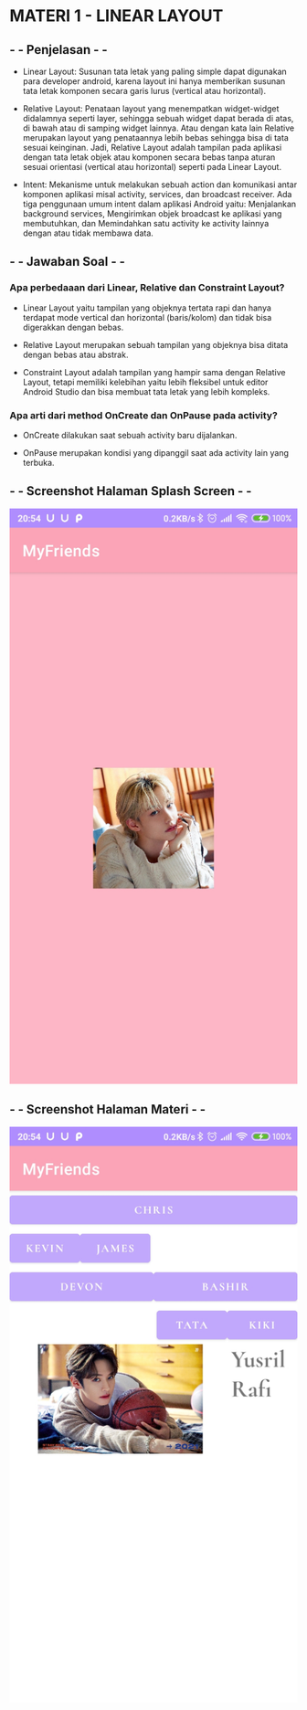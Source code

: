 # MATERI 1 - LINEAR LAYOUT

## - - Penjelasan - -

- Linear Layout: Susunan tata letak yang paling simple dapat digunakan para developer android, karena layout ini hanya memberikan susunan tata letak komponen secara garis lurus (vertical atau horizontal).

- Relative Layout: Penataan layout yang menempatkan widget-widget didalamnya seperti layer, sehingga sebuah widget dapat berada di atas, di bawah atau di samping widget lainnya. Atau dengan kata lain Relative merupakan layout yang penataannya lebih bebas sehingga bisa di tata sesuai keinginan. Jadi, Relative Layout adalah tampilan pada aplikasi dengan tata letak objek atau komponen secara bebas tanpa aturan sesuai orientasi (vertical atau horizontal) seperti pada Linear Layout.

- Intent: Mekanisme untuk melakukan sebuah action dan komunikasi antar komponen aplikasi misal activity, services, dan broadcast receiver. Ada tiga penggunaan umum intent dalam aplikasi Android yaitu: Menjalankan background services, Mengirimkan objek broadcast ke aplikasi yang membutuhkan, dan Memindahkan satu activity ke activity lainnya dengan atau tidak membawa data.


## - - Jawaban Soal - -

### Apa perbedaaan dari Linear, Relative dan Constraint Layout?

- Linear Layout yaitu tampilan yang objeknya tertata rapi dan hanya terdapat mode vertical dan horizontal (baris/kolom) dan tidak bisa digerakkan dengan bebas.

- Relative Layout merupakan sebuah tampilan yang objeknya bisa ditata dengan bebas atau abstrak.

- Constraint Layout adalah tampilan yang hampir sama dengan Relative Layout, tetapi memiliki kelebihan yaitu lebih fleksibel untuk editor Android Studio dan bisa membuat tata letak yang lebih kompleks.


### Apa arti dari method OnCreate dan OnPause pada activity?

- OnCreate dilakukan saat sebuah activity baru dijalankan.

- OnPause merupakan kondisi yang dipanggil saat ada activity lain yang terbuka.


## - - Screenshot Halaman Splash Screen - -
![Alt Text](https://github.com/christianykyo/Materi1_LinearLayout/blob/master/1.1%20Splash.jpg)

## - - Screenshot Halaman Materi - -
![Alt Text](https://github.com/christianykyo/Materi1_LinearLayout/blob/master/1.2%20Materi.jpg)
